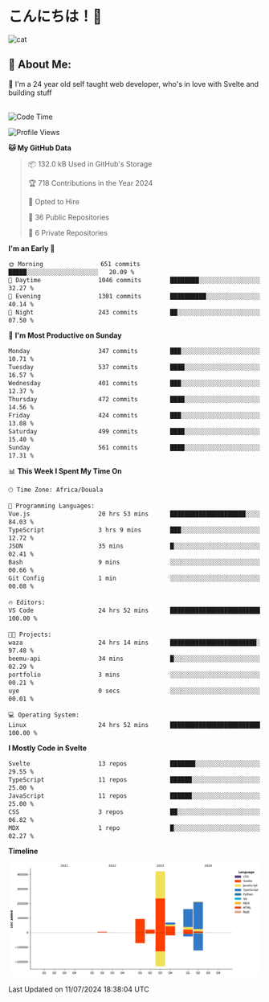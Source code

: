 

# こんにちは！🙂  
![cat](https://github.com/michaelnji/michaelnji/assets/73862378/606e99e9-2c18-4853-8722-991e4af8eae6)

## 💫 About Me:
🙂 I'm a 24 year old self taught web developer, who's in love with Svelte and building stuff <br><br>

<!--START_SECTION:waka-->
![Code Time](http://img.shields.io/badge/Code%20Time-740%20hrs%2031%20mins-blue)

![Profile Views](http://img.shields.io/badge/Profile%20Views-6-blue)

**🐱 My GitHub Data** 

> 📦 132.0 kB Used in GitHub's Storage 
 > 
> 🏆 718 Contributions in the Year 2024
 > 
> 💼 Opted to Hire
 > 
> 📜 36 Public Repositories 
 > 
> 🔑 6 Private Repositories 
 > 
**I'm an Early 🐤** 

```text
🌞 Morning                651 commits         █████░░░░░░░░░░░░░░░░░░░░   20.09 % 
🌆 Daytime                1046 commits        ████████░░░░░░░░░░░░░░░░░   32.27 % 
🌃 Evening                1301 commits        ██████████░░░░░░░░░░░░░░░   40.14 % 
🌙 Night                  243 commits         ██░░░░░░░░░░░░░░░░░░░░░░░   07.50 % 
```
📅 **I'm Most Productive on Sunday** 

```text
Monday                   347 commits         ███░░░░░░░░░░░░░░░░░░░░░░   10.71 % 
Tuesday                  537 commits         ████░░░░░░░░░░░░░░░░░░░░░   16.57 % 
Wednesday                401 commits         ███░░░░░░░░░░░░░░░░░░░░░░   12.37 % 
Thursday                 472 commits         ████░░░░░░░░░░░░░░░░░░░░░   14.56 % 
Friday                   424 commits         ███░░░░░░░░░░░░░░░░░░░░░░   13.08 % 
Saturday                 499 commits         ████░░░░░░░░░░░░░░░░░░░░░   15.40 % 
Sunday                   561 commits         ████░░░░░░░░░░░░░░░░░░░░░   17.31 % 
```


📊 **This Week I Spent My Time On** 

```text
🕑︎ Time Zone: Africa/Douala

💬 Programming Languages: 
Vue.js                   20 hrs 53 mins      █████████████████████░░░░   84.03 % 
TypeScript               3 hrs 9 mins        ███░░░░░░░░░░░░░░░░░░░░░░   12.72 % 
JSON                     35 mins             █░░░░░░░░░░░░░░░░░░░░░░░░   02.41 % 
Bash                     9 mins              ░░░░░░░░░░░░░░░░░░░░░░░░░   00.66 % 
Git Config               1 min               ░░░░░░░░░░░░░░░░░░░░░░░░░   00.08 % 

🔥 Editors: 
VS Code                  24 hrs 52 mins      █████████████████████████   100.00 % 

🐱‍💻 Projects: 
waza                     24 hrs 14 mins      ████████████████████████░   97.48 % 
beemu-api                34 mins             █░░░░░░░░░░░░░░░░░░░░░░░░   02.29 % 
portfolio                3 mins              ░░░░░░░░░░░░░░░░░░░░░░░░░   00.21 % 
uye                      0 secs              ░░░░░░░░░░░░░░░░░░░░░░░░░   00.01 % 

💻 Operating System: 
Linux                    24 hrs 52 mins      █████████████████████████   100.00 % 
```

**I Mostly Code in Svelte** 

```text
Svelte                   13 repos            ███████░░░░░░░░░░░░░░░░░░   29.55 % 
TypeScript               11 repos            ██████░░░░░░░░░░░░░░░░░░░   25.00 % 
JavaScript               11 repos            ██████░░░░░░░░░░░░░░░░░░░   25.00 % 
CSS                      3 repos             ██░░░░░░░░░░░░░░░░░░░░░░░   06.82 % 
MDX                      1 repo              █░░░░░░░░░░░░░░░░░░░░░░░░   02.27 % 
```



**Timeline**

![Lines of Code chart](https://raw.githubusercontent.com/michaelnji/michaelnji/main/assets/bar_graph.png)


 Last Updated on 11/07/2024 18:38:04 UTC
<!--END_SECTION:waka-->
